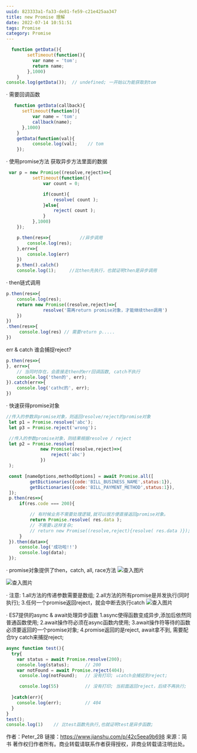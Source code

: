 ```yaml
---
uuid: 823333a1-fa33-de81-fe59-c21e425aa347
title: new Promise 理解
date: 2022-07-14 10:51:51
tags: Promise
category: Promise
---
```

```js
  function getData(){
        setTimeout(function(){
          var name = 'tom';
          return name;
        },1000)
    }
console.log(getData());  // undefined; 一开始以为能获取到tom
```
· 需要回调函数
```js
   function getData(callback){    
      setTimeout(function(){
          var name = 'tom';
          callback(name);
      },1000)
    }
    getData(function(val){
          console.log(val);    // tom
    }); 
```

· 使用promise方法 获取异步方法里面的数据
```js
 var p = new Promise((resolve,reject)=>{
          setTimeout(function(){
              var count = 0;

              if(count){
                  resolve( count );
              }else{
                  reject( count );
              }
          },1000)
    });

    p.then(res=>{           //异步调用
        console.log(res);   
    },err=>{
        console.log(err)     
    })
    p.then().calch()
    console.log(1);     //比then先执行，也就证明then是异步调用
```
· then链式调用
```js
p.then(res=>{
    console.log(res);
    return new Promise((resolve,reject)=>{
              resolve('需再return promise对象，才能继续then调用')
    })
})
.then(res=>{
     console.log(res) // 需要return p.....
})
```
err & catch 谁会捕捉reject?
```js
p.then(res=>{
}, err=>{
    // 当同时存在，会直接走then的err回调函数, catch不执行
    console.log('then的', err);   
}).catch(err=>{
    console.log('cathc的', err);
})
```
· 快速获得promise对象
 ```js
 //传入的参数非promise对象，则返回resolve/reject的promise对象
  let p1 = Promise.resolve('abc');      
  let p3 = Promise.reject('wrong')；

  //传入的参数promise对象，则结果根据resolve / reject
  let p2 = Promise.resolve( 
              new Promise((resolve,reject)=>{
                  reject('abc')
              }) 
  );

  const [nameOptions,methodOptions] = await Promise.all([
          getDictionaries({code:'BILL_BUSINESS_NAME',status:1}),
          getDictionaries({code:'BILL_PAYMENT_METHOD',status:1}),
  ]);
  p.then(res=>{
      if(res.code === 200){

          // 有时候业务不需要处理逻辑,就可以很方便直接返回promise对象。
          return Promise.resolve( res.data );
          // 不需要↓这样复杂;
          // return new Promise((resolve,reject){resolve( res.data )}); 
      }
  }).then(data=>{
      console.log('成功啦!!')
      console.log(data);
  });
 ```

· promise对象提供了then，catch, all, race方法
![查入图片](./1.webp) 

![查入图片](./2.webp) 

· 注意:
1.all方法的传递参数需要是数组;
2.all方法的所有promise是并发执行(同时执行);
3.任何一个promise返回reject，就会中断去执行catch
![查入图片](./3.webp) 

· ES7提供的async & await处理异步函数
1.async使得函数变成异步,添加后依然同普通函数使用;
2.await操作符必须在async函数内使用;
3.await操作符等待的函数必须要返回的一个promise对象;
4.promise返回的是reject, await拿不到, 需要配合try catch来捕捉reject;
```js
async function test(){
  try{
    var status = await Promise.resolve(200);
    console.log(status);      // 200
    var notFound = await Promise.reject(404);
     console.log(notFound);   // 没有打印; ↓catch会捕捉到reject;

     console.log(55)          // 没有打印; 当前面返回reject，后续不再执行;
  
  }catch(err){
    console.log(err);         // 404
  }
}
test();
console.log(1)    // 比test函数先执行,也就证明test是异步函数;
```

作者：Peter_2B
链接：https://www.jianshu.com/p/42c5eea9b698
来源：简书
著作权归作者所有。商业转载请联系作者获得授权，非商业转载请注明出处。